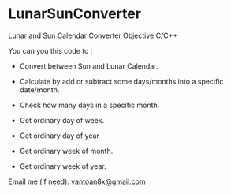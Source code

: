 LunarSunConverter
=================

Lunar and Sun Calendar Converter Objective C/C++

You can you this code to :

 - Convert between Sun and Lunar Calendar.
 - Calculate by add or subtract some days/months into a specific date/month.
 - Check how many days in a specific month.
 
 - Get ordinary day of week.
 - Get ordinary day of year
  
 - Get ordinary week of month.
 - Get ordinary week of year.
 
 Email me (if need): vantoan8x@gmail.com